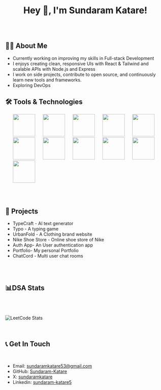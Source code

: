 <h1 align="center">
  <strong font-size="25px">Hey 👋, I'm Sundaram Katare!</strong>
</h1>

<br>
<br>

<h2>
  🧑‍💻 About Me
</h2>


<ul>
  <li>Currently working on improving my skills in Full-stack Development</li>
  <li>I enjoys creating clean, responsive UIs with React & Tailwind and scalable APIs with Node.js and Express</li>
  <li>I work on side projects, contribute to open source, and continuously learn new tools and frameworks.</li>
  <li>Exploring DevOps</li>
</ul>  


<h2>
  🛠️ Tools & Technologies
</h2>

<ul>
  <img src="https://www.svgrepo.com/show/373705/js-official.svg" style="height:70px; margin-right:20px;" />
  <img src="https://www.svgrepo.com/show/452092/react.svg" style="height:70px; margin-right:20px;" />
  <img src="https://www.svgrepo.com/show/376337/node-js.svg" style="height:70px; margin-right:20px;" />
  <img src="https://www.svgrepo.com/show/374118/tailwind.svg" style="height:70px; margin-right:20px;" />
  <img src="https://www.svgrepo.com/show/448221/docker.svg" style="height:70px; margin-right:20px;" />
  <img src="https://www.svgrepo.com/show/354090/mongodb.svg" style="height:70px; margin-right:20px;" />
  <img src="https://www.svgrepo.com/show/452228/html-5.svg" style="height:70px; margin-right:20px;" />
  <img src="https://www.svgrepo.com/show/452185/css-3.svg" style="height:70px; margin-right:20px;" />
  <img src="https://www.svgrepo.com/show/354200/postgresql.svg" style="height:70px; margin-right:20px;" />
  <img src="https://www.svgrepo.com/show/354202/postman-icon.svg" style="height:70px; margin-right:20px;" />
  <img src="https://www.svgrepo.com/show/452234/java.svg" style="height:70px; margin-right:20px;" />
</ul>


<br>
<br>

<h2>
  🚀 Projects
</h2>

<ul>
  <li>TypeCraft - AI text generator</li>
  <li>Typo - A typing game</li>
  <li>UrbanFold - A Clothing brand website</li>
  <li>Nike Shoe Store - Online shoe store of Nike</li>
  <li>Auth App- An User authentication app </li>
  <li>Portfolio- My personal Portfolio</li>
  <li>ChatCord - Multi user chat rooms</li>
</ul>

<br />
<br>

<h2>📊DSA Stats </h2>
<br><br />

![LeetCode Stats](https://leetcard.jacoblin.cool/SundaramKatare?theme=light&font=Livvic&ext=heatmap)

<br />

<h2>📞 Get In Touch</h2>
<br />

<ul>
  <li>Email: <a href="sundaramkatare53@gmail.com">sundaramkatare53@gmail.com</a> </li>
  <li>GitHub: <a href="https://github.com/Sundaram-Katare">Sundaram-Katare</a> </li>
  <li>X: <a href="https://x.com/sundaramkatare">sundaramkatare</a> </li>
  <li>Linkedin: <a href="https://www.linkedin.com/in/sundaram-katare5/">sundaram-katare5</a> </li>


</ul>
